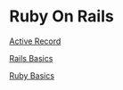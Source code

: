 # Ruby On Rails


[Active Record](Active_Record.md)

[Rails Basics](Rails_Basics.md)

[Ruby Basics](Ruby_Basics.md)